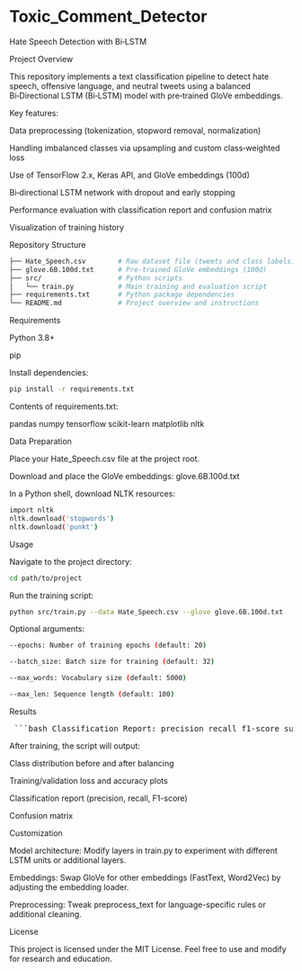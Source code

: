 # Toxic_Comment_Detector
Hate Speech Detection with Bi‑LSTM

Project Overview

This repository implements a text classification pipeline to detect hate speech, offensive language, and neutral tweets using a balanced Bi‑Directional LSTM (Bi‑LSTM) model with pre‑trained GloVe embeddings.

Key features:

Data preprocessing (tokenization, stopword removal, normalization)

Handling imbalanced classes via upsampling and custom class‑weighted loss

Use of TensorFlow 2.x, Keras API, and GloVe embeddings (100d)

Bi‑directional LSTM network with dropout and early stopping

Performance evaluation with classification report and confusion matrix

Visualization of training history

Repository Structure
```bash
├── Hate_Speech.csv        # Raw dataset file (tweets and class labels)
├── glove.6B.100d.txt      # Pre-trained GloVe embeddings (100d)
├── src/                   # Python scripts
│   └── train.py           # Main training and evaluation script
├── requirements.txt       # Python package dependencies
└── README.md              # Project overview and instructions
```
Requirements

Python 3.8+

pip

Install dependencies:
```bash
pip install -r requirements.txt
```
Contents of requirements.txt:

pandas
numpy
tensorflow
scikit-learn
matplotlib
nltk

Data Preparation

Place your Hate_Speech.csv file at the project root.

Download and place the GloVe embeddings: glove.6B.100d.txt

In a Python shell, download NLTK resources:
```bash
import nltk
nltk.download('stopwords')
nltk.download('punkt')
```
Usage

Navigate to the project directory:
```bash
cd path/to/project
```
Run the training script:
```bash
python src/train.py --data Hate_Speech.csv --glove glove.6B.100d.txt
```
Optional arguments:
```bash
--epochs: Number of training epochs (default: 20)

--batch_size: Batch size for training (default: 32)

--max_words: Vocabulary size (default: 5000)

--max_len: Sequence length (default: 100)
```
Results

<pre> ```bash Classification Report: precision recall f1-score support 0 0.83 0.98 0.90 832 1 0.96 0.76 0.85 833 2 0.90 0.93 0.92 833 accuracy 0.89 2498 macro avg 0.90 0.89 0.89 2498 weighted avg 0.90 0.89 0.89 2498 Confusion Matrix: [[814 11 7] [126 631 76] [ 39 18 776]] ``` </pre>



After training, the script will output:

Class distribution before and after balancing

Training/validation loss and accuracy plots

Classification report (precision, recall, F1-score)

Confusion matrix

Customization

Model architecture: Modify layers in train.py to experiment with different LSTM units or additional layers.

Embeddings: Swap GloVe for other embeddings (FastText, Word2Vec) by adjusting the embedding loader.

Preprocessing: Tweak preprocess_text for language-specific rules or additional cleaning.

License

This project is licensed under the MIT License. Feel free to use and modify for research and education.
